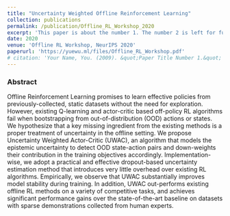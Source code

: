 ```yaml
---
title: "Uncertainty Weighted Offline Reinforcement Learning"
collection: publications
permalink: /publication/Offline_RL_Workshop_2020
excerpt: 'This paper is about the number 1. The number 2 is left for future work.'
date: 2020
venue: 'Offline RL Workshop, NeurIPS 2020'
paperurl: 'https://yuewu.ml/files/Offline_RL_Workshop.pdf'
# citation: 'Your Name, You. (2009). &quot;Paper Title Number 1.&quot; <i>Journal 1</i>. 1(1).'
---
```

<!-- This paper is about the number 1. The number 2 is left for future work. -->
### Abstract
Offline Reinforcement Learning promises to learn effective policies from previously-collected, static datasets without the need for exploration. However, existing Q-learning and actor-critic based off-policy RL algorithms fail when bootstrapping from out-of-distribution (OOD) actions or states. We hypothesize that a key missing ingredient from the existing methods is a proper treatment of uncertainty in the offline setting. We propose Uncertainty Weighted Actor-Critic (UWAC), an algorithm that models the epistemic uncertainty to detect OOD state-action pairs and down-weights their contribution in the training objectives accordingly. Implementation-wise, we adopt a practical and effective dropout-based uncertainty estimation method that introduces very little overhead over existing RL algorithms. Empirically, we observe that UWAC substantially improves model stability during training. In addition, UWAC out-performs existing offline RL methods on a variety of competitive tasks, and achieves significant performance gains over the state-of-the-art baseline on datasets with sparse demonstrations collected from human experts.

<!-- [Download paper here](https://yuewu.ml/files/Offline_RL_Workshop.pdf) -->
